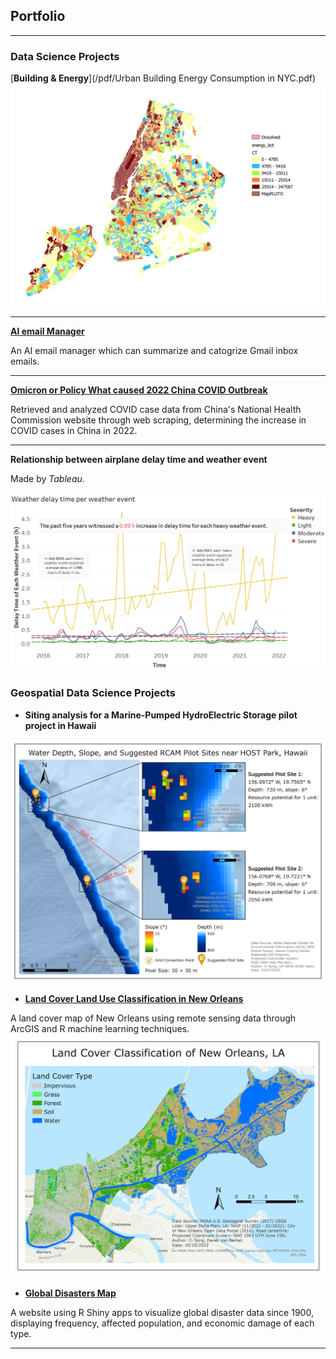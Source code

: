 ## Portfolio

---

### Data Science Projects

[**Building & Energy**](/pdf/Urban Building Energy Consumption in NYC.pdf)
<img src="images/1.png?raw=true"/>

---
[**AI email Manager**](https://github.com/CiSong10/AI-email-manager)

An AI email manager which can summarize and catogrize Gmail inbox emails.

---
[**Omicron or Policy What caused 2022 China COVID Outbreak**](https://github.com/CiSong10/Omicron-or-Policy-What-caused-2022-China-COVID-Outbreak)

Retrieved and analyzed COVID case data from China's National Health Commission website through web scraping, 
determining the increase in COVID cases in China in 2022.

---
**Relationship between airplane delay time and weather event**

Made by *Tableau*.

<img src="images/Delay Time and Weather event by Time.png?raw=true"/>


### Geospatial Data Science Projects

- **Siting analysis for a Marine-Pumped HydroElectric Storage pilot project in Hawaii**

<img src="images/HOST 500-800m.png?raw=true"/>

- [**Land Cover Land Use Classification in New Orleans**](https://github.com/CiSong10/LiDAR-Classification-in-New-Orleans)

A land cover map of New Orleans using remote sensing data through ArcGIS and R machine learning techniques.
<img src="images/NOLA map.png?raw=true"/>

- [**Global Disasters Map**](https://z9o8cv-bangzhao-shu.shinyapps.io/disaster/)

A website using R Shiny apps to visualize global disaster data since 1900, 
displaying frequency, affected population, and economic damage of each type.

---






